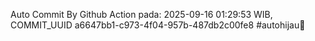 Auto Commit By Github Action pada: 2025-09-16 01:29:53 WIB, COMMIT_UUID a6647bb1-c973-4f04-957b-487db2c00fe8 #autohijau🗿
